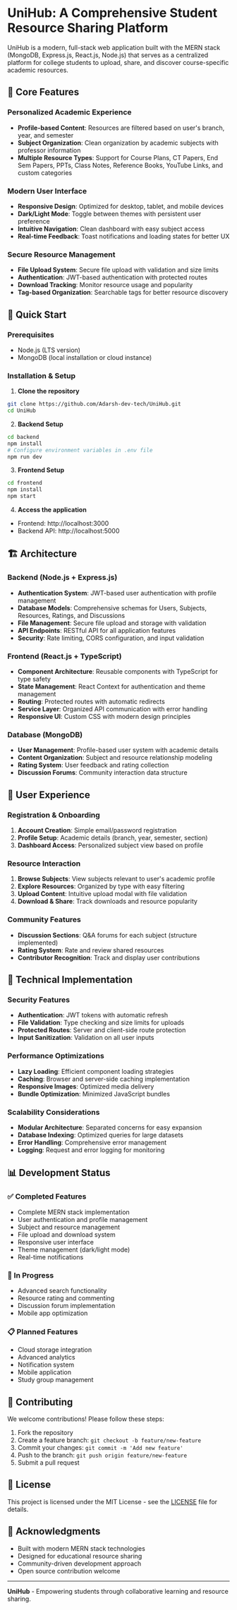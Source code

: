 # UniHub: A Comprehensive Student Resource Sharing Platform

UniHub is a modern, full-stack web application built with the MERN stack (MongoDB, Express.js, React.js, Node.js) that serves as a centralized platform for college students to upload, share, and discover course-specific academic resources.

## 🎯 Core Features

### Personalized Academic Experience
- **Profile-based Content**: Resources are filtered based on user's branch, year, and semester
- **Subject Organization**: Clean organization by academic subjects with professor information
- **Multiple Resource Types**: Support for Course Plans, CT Papers, End Sem Papers, PPTs, Class Notes, Reference Books, YouTube Links, and custom categories

### Modern User Interface
- **Responsive Design**: Optimized for desktop, tablet, and mobile devices
- **Dark/Light Mode**: Toggle between themes with persistent user preference
- **Intuitive Navigation**: Clean dashboard with easy subject access
- **Real-time Feedback**: Toast notifications and loading states for better UX

### Secure Resource Management
- **File Upload System**: Secure file upload with validation and size limits
- **Authentication**: JWT-based authentication with protected routes
- **Download Tracking**: Monitor resource usage and popularity
- **Tag-based Organization**: Searchable tags for better resource discovery

## 🚀 Quick Start

### Prerequisites
- Node.js (LTS version)
- MongoDB (local installation or cloud instance)

### Installation & Setup

1. **Clone the repository**
```bash
git clone https://github.com/Adarsh-dev-tech/UniHub.git
cd UniHub
```

2. **Backend Setup**
```bash
cd backend
npm install
# Configure environment variables in .env file
npm run dev
```

3. **Frontend Setup**
```bash
cd frontend
npm install
npm start
```

4. **Access the application**
- Frontend: http://localhost:3000
- Backend API: http://localhost:5000

## 🏗️ Architecture

### Backend (Node.js + Express.js)
- **Authentication System**: JWT-based user authentication with profile management
- **Database Models**: Comprehensive schemas for Users, Subjects, Resources, Ratings, and Discussions
- **File Management**: Secure file upload and storage with validation
- **API Endpoints**: RESTful API for all application features
- **Security**: Rate limiting, CORS configuration, and input validation

### Frontend (React.js + TypeScript)
- **Component Architecture**: Reusable components with TypeScript for type safety
- **State Management**: React Context for authentication and theme management
- **Routing**: Protected routes with automatic redirects
- **Service Layer**: Organized API communication with error handling
- **Responsive UI**: Custom CSS with modern design principles

### Database (MongoDB)
- **User Management**: Profile-based user system with academic details
- **Content Organization**: Subject and resource relationship modeling
- **Rating System**: User feedback and rating collection
- **Discussion Forums**: Community interaction data structure

## 📱 User Experience

### Registration & Onboarding
1. **Account Creation**: Simple email/password registration
2. **Profile Setup**: Academic details (branch, year, semester, section)
3. **Dashboard Access**: Personalized subject view based on profile

### Resource Interaction
1. **Browse Subjects**: View subjects relevant to user's academic profile
2. **Explore Resources**: Organized by type with easy filtering
3. **Upload Content**: Intuitive upload modal with file validation
4. **Download & Share**: Track downloads and resource popularity

### Community Features
- **Discussion Sections**: Q&A forums for each subject (structure implemented)
- **Rating System**: Rate and review shared resources
- **Contributor Recognition**: Track and display user contributions

## 🔧 Technical Implementation

### Security Features
- **Authentication**: JWT tokens with automatic refresh
- **File Validation**: Type checking and size limits for uploads
- **Protected Routes**: Server and client-side route protection
- **Input Sanitization**: Validation on all user inputs

### Performance Optimizations
- **Lazy Loading**: Efficient component loading strategies
- **Caching**: Browser and server-side caching implementation
- **Responsive Images**: Optimized media delivery
- **Bundle Optimization**: Minimized JavaScript bundles

### Scalability Considerations
- **Modular Architecture**: Separated concerns for easy expansion
- **Database Indexing**: Optimized queries for large datasets
- **Error Handling**: Comprehensive error management
- **Logging**: Request and error logging for monitoring

## 📊 Development Status

### ✅ Completed Features
- Complete MERN stack implementation
- User authentication and profile management
- Subject and resource management
- File upload and download system
- Responsive user interface
- Theme management (dark/light mode)
- Real-time notifications

### 🔄 In Progress
- Advanced search functionality
- Resource rating and commenting
- Discussion forum implementation
- Mobile app optimization

### 📋 Planned Features
- Cloud storage integration
- Advanced analytics
- Notification system
- Mobile application
- Study group management

## 🤝 Contributing

We welcome contributions! Please follow these steps:

1. Fork the repository
2. Create a feature branch: `git checkout -b feature/new-feature`
3. Commit your changes: `git commit -m 'Add new feature'`
4. Push to the branch: `git push origin feature/new-feature`
5. Submit a pull request

## 📄 License

This project is licensed under the MIT License - see the [LICENSE](LICENSE) file for details.

## 🙏 Acknowledgments

- Built with modern MERN stack technologies
- Designed for educational resource sharing
- Community-driven development approach
- Open source contribution welcome

---

**UniHub** - Empowering students through collaborative learning and resource sharing.